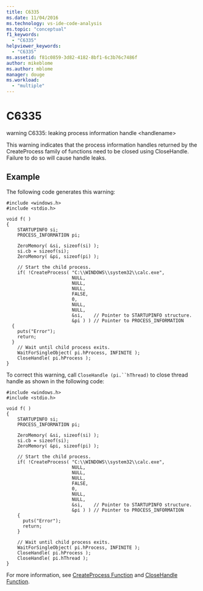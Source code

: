 ```yaml
---
title: C6335
ms.date: 11/04/2016
ms.technology: vs-ide-code-analysis
ms.topic: "conceptual"
f1_keywords:
  - "C6335"
helpviewer_keywords:
  - "C6335"
ms.assetid: f81c0859-3d82-4182-8bf1-6c3b76c7486f
author: mikeblome
ms.author: mblome
manager: douge
ms.workload:
  - "multiple"
---
```

# C6335
warning C6335: leaking process information handle \<handlename>

 This warning indicates that the process information handles returned by the CreateProcess family of functions need to be closed using CloseHandle. Failure to do so will cause handle leaks.

## Example
 The following code generates this warning:

```
#include <windows.h>
#include <stdio.h>

void f( )
{
    STARTUPINFO si;
    PROCESS_INFORMATION pi;

    ZeroMemory( &si, sizeof(si) );
    si.cb = sizeof(si);
    ZeroMemory( &pi, sizeof(pi) );

    // Start the child process.
    if( !CreateProcess( "C:\\WINDOWS\\system32\\calc.exe",
                        NULL,
                        NULL,
                        NULL,
                        FALSE,
                        0,
                        NULL,
                        NULL,
                        &si,    // Pointer to STARTUPINFO structure.
                        &pi ) ) // Pointer to PROCESS_INFORMATION
  {
    puts("Error");
    return;
  }
    // Wait until child process exits.
    WaitForSingleObject( pi.hProcess, INFINITE );
    CloseHandle( pi.hProcess );
}
```

 To correct this warning, call `CloseHandle (pi.``hThread)` to close thread handle as shown in the following code:

```
#include <windows.h>
#include <stdio.h>

void f( )
{
    STARTUPINFO si;
    PROCESS_INFORMATION pi;

    ZeroMemory( &si, sizeof(si) );
    si.cb = sizeof(si);
    ZeroMemory( &pi, sizeof(pi) );

    // Start the child process.
    if( !CreateProcess( "C:\\WINDOWS\\system32\\calc.exe",
                        NULL,
                        NULL,
                        NULL,
                        FALSE,
                        0,
                        NULL,
                        NULL,
                        &si,    // Pointer to STARTUPINFO structure.
                        &pi ) ) // Pointer to PROCESS_INFORMATION
    {
      puts("Error");
      return;
    }

    // Wait until child process exits.
    WaitForSingleObject( pi.hProcess, INFINITE );
    CloseHandle( pi.hProcess );
    CloseHandle( pi.hThread );
}
```

 For more information, see [CreateProcess Function](http://go.microsoft.com/fwlink/?LinkId=181206) and [CloseHandle Function](http://go.microsoft.com/fwlink/?LinkId=181207).